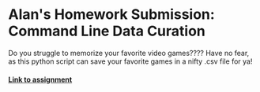 # Alan's Homework Submission: Command Line Data Curation

Do you struggle to memorize your favorite video games???? Have no fear, as this python script can save your favorite games in a nifty .csv file for ya!

#### [Link to assignment](https://cultureasdata-uiuc.github.io/is310-fall-2024/materials/creating-curating-humanities-data/04-virtual-environments#homework-command-line-data-curation)
